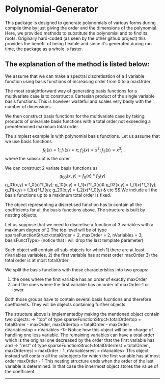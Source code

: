# Polynomial-Generator
This package is designed to generate polynomials of various forms during compile time by just giving the order and the dimensions of the polynomial. Here, we provided methods to substitute the polynomial and to find its roots. Originally hard-coded (as seen by the other github project) this provides the benefit of being flexible and since it's generated during run time, the package as a whole is faster. 


The explanation of the method is listed below:
------------------------------------------------------------------------------------------------------------------------------------------------------------------------
We assume that we can make a spectral discretisation of a 1 variable function using basis functions of increasing order from 0 to a maxOrder

The most straightforward way of generating basis functions for a multivariate case is to construct a Cartesian product of the single variable
basis functions. This is however wasteful and scales very badly with the number of dimensions.

We then construct basis functions for the multivariate case by taking products of univariate basis functions with a total order not exceeding
a predetermined maximum total order.

The simplest example is with polynomial basis functions. Let us assume that we use basis functions
$$ f_0(x) = 1; f_1(x) = x; f_2(x) = x^2; f_3(x) = x^3; $$
where the subscript is the order

We can construct 2 variate basis functions as
$$ g_00(x,y) = f_0(x)*f_0(y) $$
g_01(x,y) = f_0(x)*f_1(y);  g_10(x,y) = f_1(x)*f_0(y)&
g_02(x,y) = f_0(x)*f_2(y);  g_11(x,y) = f_1(x)*f_1(y);  g_20(x,y) = f_2(x)*f_0(y) &
etc
$$
We include all the basis functions up to a maximum total order is fixed.

The object representing a discretised function has to contain all the coefficients for all the basis functions above.
The structure is built by nesting objects.

Let us suppose that we need to discretise a function of 3 variables with a maximum degree of 2
The top level will be of type
   sparseFunctionStruct<totalOrder = 2, maxOrder = 2, nVariables = 3, basisFunctType>    (notice that I will drop the last template parameter)
   
Such object will contain all sub-objects for which 1) there are at least nVariables variables,
                                                   2) the first variable has at most order maxOrder
                                                   3) the total order is at most totalOrder
                                                   
We split the basis functions with those characteristics into two groups:
   1) the ones where the first variable has an order of exactly maxOrder
   2) and the ones where the first variable has an order of maxOrder-1 or lower
   
Both those groups have to contain several basis fucntions and therefore coefficients. They will be objects containing further objects

The structure above is implementedby making the mentioned object contain two objects:
   -> "top" of type
          sparseFunctionStruct<totalOrdertop = totalOrder - maxOrder, maxOrdertop = totalOrder - maxOrder , nVariablestop = nVariables -1>
               Notice how this object will be in charge of handling one less variable. The remaining variables can have a total order which is
               the original one decreased by the order that the first variable has
and
   -> "rest" of type
          sparseFunctionStruct<totalOrderrest = totalOrder , maxOrderrest = maxOrder - 1, nVariablesrest = nVariables>
               This object instead will contain all the subobjects for which the first variable has at most order maxOrder - 1
This nesting structure ends when the order of the last variable is determined. In that case the innermost object stores the value of the coefficient.

------------------------------------------------------------------------------------------------------------------------------------------------------------------------
